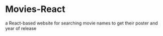 # Movies-React
a React-based website for searching movie names to get their poster and year of release   
